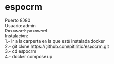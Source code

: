 # espocrm
Puerto 8080  
Usuario: admin  
Password:  password  
Instalación:  
1.- Ir a la carperta en la que esté instalada docker  
2.- git clone https://github.com/pitiritic/espocrm.git  
3.- cd espocrm  
4.- docker compose up  
